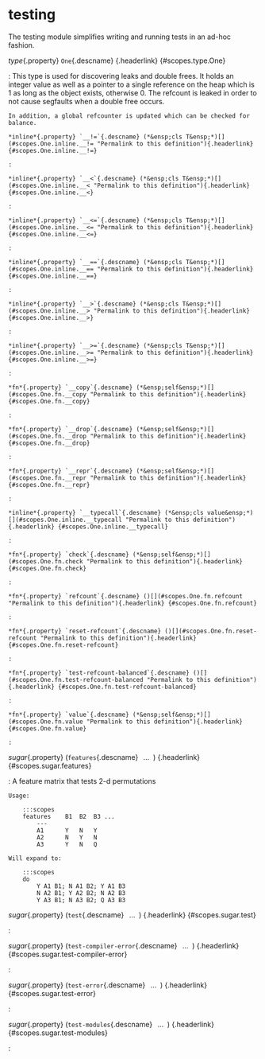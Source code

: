 <style type="text/css" rel="stylesheet">body { counter-reset: chapter 25; }</style>

testing
=======

The testing module simplifies writing and running tests in an ad-hoc
fashion.

*type*{.property} `One`{.descname} [](#scopes.type.One "Permalink to this definition"){.headerlink} {#scopes.type.One}

:   This type is used for discovering leaks and double frees. It holds an
    integer value as well as a pointer to a single reference on the heap which
    is 1 as long as the object exists, otherwise 0. The refcount is leaked in
    order to not cause segfaults when a double free occurs.
    
    In addition, a global refcounter is updated which can be checked for
    balance.

    *inline*{.property} `__!=`{.descname} (*&ensp;cls T&ensp;*)[](#scopes.One.inline.__!= "Permalink to this definition"){.headerlink} {#scopes.One.inline.__!=}

    :   

    *inline*{.property} `__<`{.descname} (*&ensp;cls T&ensp;*)[](#scopes.One.inline.__< "Permalink to this definition"){.headerlink} {#scopes.One.inline.__<}

    :   

    *inline*{.property} `__<=`{.descname} (*&ensp;cls T&ensp;*)[](#scopes.One.inline.__<= "Permalink to this definition"){.headerlink} {#scopes.One.inline.__<=}

    :   

    *inline*{.property} `__==`{.descname} (*&ensp;cls T&ensp;*)[](#scopes.One.inline.__== "Permalink to this definition"){.headerlink} {#scopes.One.inline.__==}

    :   

    *inline*{.property} `__>`{.descname} (*&ensp;cls T&ensp;*)[](#scopes.One.inline.__> "Permalink to this definition"){.headerlink} {#scopes.One.inline.__>}

    :   

    *inline*{.property} `__>=`{.descname} (*&ensp;cls T&ensp;*)[](#scopes.One.inline.__>= "Permalink to this definition"){.headerlink} {#scopes.One.inline.__>=}

    :   

    *fn*{.property} `__copy`{.descname} (*&ensp;self&ensp;*)[](#scopes.One.fn.__copy "Permalink to this definition"){.headerlink} {#scopes.One.fn.__copy}

    :   

    *fn*{.property} `__drop`{.descname} (*&ensp;self&ensp;*)[](#scopes.One.fn.__drop "Permalink to this definition"){.headerlink} {#scopes.One.fn.__drop}

    :   

    *fn*{.property} `__repr`{.descname} (*&ensp;self&ensp;*)[](#scopes.One.fn.__repr "Permalink to this definition"){.headerlink} {#scopes.One.fn.__repr}

    :   

    *inline*{.property} `__typecall`{.descname} (*&ensp;cls value&ensp;*)[](#scopes.One.inline.__typecall "Permalink to this definition"){.headerlink} {#scopes.One.inline.__typecall}

    :   

    *fn*{.property} `check`{.descname} (*&ensp;self&ensp;*)[](#scopes.One.fn.check "Permalink to this definition"){.headerlink} {#scopes.One.fn.check}

    :   

    *fn*{.property} `refcount`{.descname} ()[](#scopes.One.fn.refcount "Permalink to this definition"){.headerlink} {#scopes.One.fn.refcount}

    :   

    *fn*{.property} `reset-refcount`{.descname} ()[](#scopes.One.fn.reset-refcount "Permalink to this definition"){.headerlink} {#scopes.One.fn.reset-refcount}

    :   

    *fn*{.property} `test-refcount-balanced`{.descname} ()[](#scopes.One.fn.test-refcount-balanced "Permalink to this definition"){.headerlink} {#scopes.One.fn.test-refcount-balanced}

    :   

    *fn*{.property} `value`{.descname} (*&ensp;self&ensp;*)[](#scopes.One.fn.value "Permalink to this definition"){.headerlink} {#scopes.One.fn.value}

    :   

*sugar*{.property} (`features`{.descname} *&ensp;...&ensp;*) [](#scopes.sugar.features "Permalink to this definition"){.headerlink} {#scopes.sugar.features}

:   A feature matrix that tests 2-d permutations
    
    Usage:
    
        :::scopes
        features    B1  B2  B3 ...
            ---
            A1      Y   N   Y
            A2      N   Y   N
            A3      Y   N   Q
    
    Will expand to:
    
        :::scopes
        do
            Y A1 B1; N A1 B2; Y A1 B3
            N A2 B1; Y A2 B2; N A2 B3
            Y A3 B1; N A3 B2; Q A3 B3

*sugar*{.property} (`test`{.descname} *&ensp;...&ensp;*) [](#scopes.sugar.test "Permalink to this definition"){.headerlink} {#scopes.sugar.test}

:   

*sugar*{.property} (`test-compiler-error`{.descname} *&ensp;...&ensp;*) [](#scopes.sugar.test-compiler-error "Permalink to this definition"){.headerlink} {#scopes.sugar.test-compiler-error}

:   

*sugar*{.property} (`test-error`{.descname} *&ensp;...&ensp;*) [](#scopes.sugar.test-error "Permalink to this definition"){.headerlink} {#scopes.sugar.test-error}

:   

*sugar*{.property} (`test-modules`{.descname} *&ensp;...&ensp;*) [](#scopes.sugar.test-modules "Permalink to this definition"){.headerlink} {#scopes.sugar.test-modules}

:   

